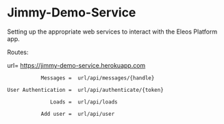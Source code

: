 # Jimmy-Demo-Service
Setting up the appropriate web services to interact with the Eleos Platform app.

Routes:

url= https://jimmy-demo-service.herokuapp.com

               Messages =  url/api/messages/{handle}
           
    User Authentication =  url/api/authenticate/{token}

                  Loads =  url/api/loads
              
               Add user =  url/api/user
